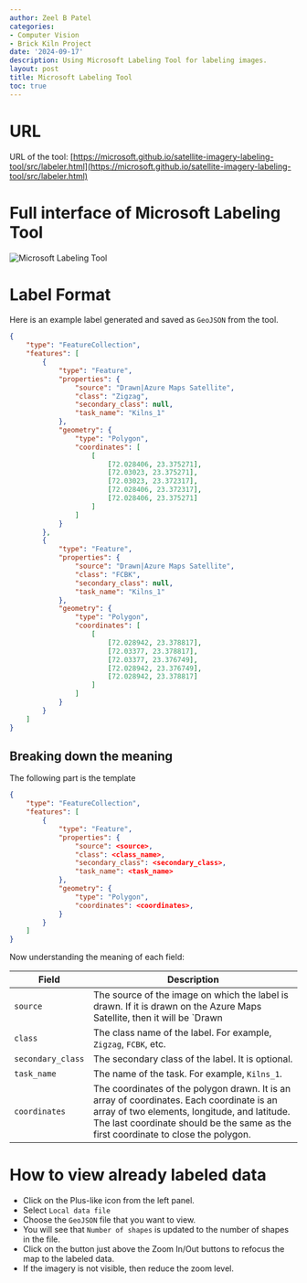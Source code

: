 ```yaml
---
author: Zeel B Patel
categories:
- Computer Vision
- Brick Kiln Project
date: '2024-09-17'
description: Using Microsoft Labeling Tool for labeling images.
layout: post
title: Microsoft Labeling Tool
toc: true
---
```


# URL
URL of the tool: [https://microsoft.github.io/satellite-imagery-labeling-tool/src/labeler.html](https://microsoft.github.io/satellite-imagery-labeling-tool/src/labeler.html)

# Full interface of Microsoft Labeling Tool
![Microsoft Labeling Tool](/images/microsoft_labeling_tool/full_snapshot.png)

# Label Format
Here is an example label generated and saved as `GeoJSON` from the tool.

```json
{
    "type": "FeatureCollection",
    "features": [
        {
            "type": "Feature",
            "properties": {
                "source": "Drawn|Azure Maps Satellite",
                "class": "Zigzag",
                "secondary_class": null,
                "task_name": "Kilns_1"
            },
            "geometry": {
                "type": "Polygon",
                "coordinates": [
                    [
                        [72.028406, 23.375271],
                        [72.03023, 23.375271],
                        [72.03023, 23.372317],
                        [72.028406, 23.372317],
                        [72.028406, 23.375271]
                    ]
                ]
            }
        },
        {
            "type": "Feature",
            "properties": {
                "source": "Drawn|Azure Maps Satellite",
                "class": "FCBK",
                "secondary_class": null,
                "task_name": "Kilns_1"
            },
            "geometry": {
                "type": "Polygon",
                "coordinates": [
                    [
                        [72.028942, 23.378817],
                        [72.03377, 23.378817],
                        [72.03377, 23.376749],
                        [72.028942, 23.376749],
                        [72.028942, 23.378817]
                    ]
                ]
            }
        }
    ]
}
```

## Breaking down the meaning
The following part is the template

```json
{
    "type": "FeatureCollection",
    "features": [
        {
            "type": "Feature",
            "properties": {
                "source": <source>,
                "class": <class_name>,
                "secondary_class": <secondary_class>,
                "task_name": <task_name>
            },
            "geometry": {
                "type": "Polygon",
                "coordinates": <coordinates>,
            }
        }
    ]
}
```

Now understanding the meaning of each field:

| Field             | Description                                                                                                                                                                                                                     |
| ----------------- | ------------------------------------------------------------------------------------------------------------------------------------------------------------------------------------------------------------------------------- |
| `source`          | The source of the image on which the label is drawn. If it is drawn on the Azure Maps Satellite, then it will be `Drawn|Azure Maps Satellite`. |
| `class`           | The class name of the label. For example, `Zigzag`, `FCBK`, etc.                                                                                                                                                                |
| `secondary_class` | The secondary class of the label. It is optional.                                                                                                                                                                               |
| `task_name`       | The name of the task. For example, `Kilns_1`.                                                                                                                                                                                   |
| `coordinates`     | The coordinates of the polygon drawn. It is an array of coordinates. Each coordinate is an array of two elements, longitude, and latitude. The last coordinate should be the same as the first coordinate to close the polygon. |


# How to view already labeled data
* Click on the Plus-like icon from the left panel.
* Select `Local data file`
* Choose the `GeoJSON` file that you want to view.
* You will see that `Number of shapes` is updated to the number of shapes in the file.
* Click on the button just above the Zoom In/Out buttons to refocus the map to the labeled data.
* If the imagery is not visible, then reduce the zoom level.